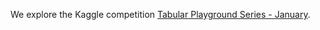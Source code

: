 We explore the Kaggle competition [Tabular Playground Series - January](https://www.kaggle.com/c/tabular-playground-series-jan-2021).